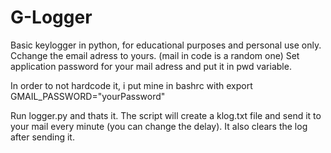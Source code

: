 # G-Logger
Basic keylogger in python, for educational purposes and personal use only.
Cchange the email adress to yours. (mail in code is a random one)
Set application password for your mail adress and put it in pwd variable.

In order to not hardcode it, i put mine in bashrc with export GMAIL_PASSWORD="yourPassword"

Run logger.py and thats it. The script will create a klog.txt file and send it to your mail every minute (you can change the delay).
It also clears the log after sending it.
